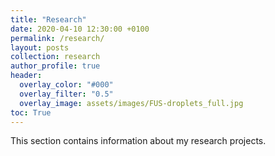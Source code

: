 ```yaml
---
title: "Research"
date: 2020-04-10 12:30:00 +0100
permalink: /research/
layout: posts
collection: research
author_profile: true
header:
  overlay_color: "#000"
  overlay_filter: "0.5"
  overlay_image: assets/images/FUS-droplets_full.jpg
toc: True
---
```


This section contains information about my research projects.